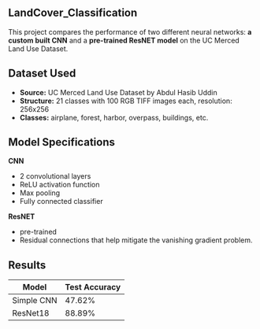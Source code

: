 ## LandCover_Classification
This project compares the performance of two different neural networks: **a custom built CNN** and a **pre-trained ResNET model** on the UC Merced Land Use Dataset.

## Dataset Used
- **Source:** UC Merced Land Use Dataset by Abdul Hasib Uddin  
- **Structure:** 21 classes with 100 RGB TIFF images each, resolution: 256x256  
- **Classes:** airplane, forest, harbor, overpass, buildings, etc.

## Model Specifications
**CNN**
- 2 convolutional layers
- ReLU activation function
- Max pooling
- Fully connected classifier

**ResNET**
- pre-trained
- Residual connections that help mitigate the vanishing gradient problem.

## Results

| Model       | Test Accuracy |
|-------------|---------------|
| Simple CNN  | 47.62%        |
| ResNet18    | 88.89%        |
